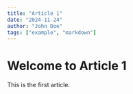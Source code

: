 ```yaml
---
title: "Article 1"
date: "2024-11-24"
author: "John Doe"
tags: ["example", "markdown"]
---
```


# Welcome to Article 1

This is the first article.
